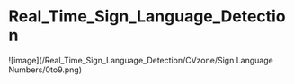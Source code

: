 # Real_Time_Sign_Language_Detection


![image](/Real_Time_Sign_Language_Detection/CVzone/Sign Language Numbers/0to9.png)
